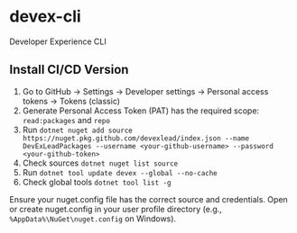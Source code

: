 # devex-cli
Developer Experience CLI


## Install CI/CD Version

1. Go to GitHub → Settings → Developer settings → Personal access tokens → Tokens (classic)
2. Generate Personal Access Token (PAT) has the required scope: `read:packages` and `repo` 
3. Run `dotnet nuget add source https://nuget.pkg.github.com/devexlead/index.json --name DevExLeadPackages --username <your-github-username> --password <your-github-token>`
4. Check sources `dotnet nuget list source`
5. Run `dotnet tool update devex --global --no-cache`
6. Check global tools `dotnet tool list -g`

Ensure your nuget.config file has the correct source and credentials. Open or create nuget.config in your user profile directory (e.g., `%AppData%\NuGet\nuget.config` on Windows).
